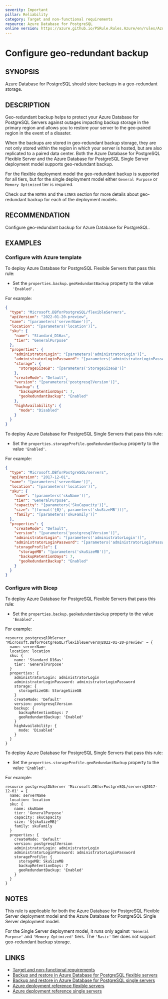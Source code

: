 ```yaml
---
severity: Important
pillar: Reliability
category: Target and non-functional requirements
resource: Azure Database for PostgreSQL
online version: https://azure.github.io/PSRule.Rules.Azure/en/rules/Azure.PostgreSQL.GeoRedundantBackup/
---
```


# Configure geo-redundant backup

## SYNOPSIS

Azure Database for PostgreSQL should store backups in a geo-redundant storage.

## DESCRIPTION

Geo-redundant backup helps to protect your Azure Database for PostgreSQL Servers against outages impacting backup storage in the primary region and allows you to restore your server to the geo-paired region in the event of a disaster.

When the backups are stored in geo-redundant backup storage, they are not only stored within the region in which your server is hosted, but are also replicated to a paired data center. Both the Azure Database for PostgreSQL Flexible Server and the Azure Database for PostgreSQL Single Server deployment model supports geo-redundant backup.

For the flexible deployment model the geo-redundant backup is supported for all tiers, but for the single deployment model either `General Purpose` or `Memory Optimized` tier is required.

Check out the `NOTES` and the `LINKS` section for more details about geo-redundant backup for each of the deployment models.

## RECOMMENDATION

Configure geo-redundant backup for Azure Database for PostgreSQL.

## EXAMPLES

### Configure with Azure template

To deploy Azure Database for PostgreSQL Flexible Servers that pass this rule:

- Set the `properties.backup.geoRedundantBackup` property to the value `'Enabled'`.

For example:

```json
{
  "type": "Microsoft.DBforPostgreSQL/flexibleServers",
  "apiVersion": "2022-01-20-preview",
  "name": "[parameters('serverName')]",
  "location": "[parameters('location')]",
  "sku": {
    "name": "Standard_D16as",
    "tier": "GeneralPurpose"
  },
  "properties": {
    "administratorLogin": "[parameters('administratorLogin')]",
    "administratorLoginPassword": "[parameters('administratorLoginPassword')]",
    "storage": {
      "storageSizeGB": "[parameters('StorageSizeGB')]"
    },
    "createMode": "Default",
    "version": "[parameters('postgresqlVersion')]",
    "backup": {
      "backupRetentionDays": 7,
      "geoRedundantBackup": "Enabled"
    },
    "highAvailability": {
      "mode": "Disabled"
    }
  }
}
```

To deploy Azure Database for PostgreSQL Single Servers that pass this rule:

- Set the `properties.storageProfile.geoRedundantBackup` property to the value `'Enabled'`.

For example:

```json
{
  "type": "Microsoft.DBforPostgreSQL/servers",
  "apiVersion": "2017-12-01",
  "name": "[parameters('serverName')]",
  "location": "[parameters('location')]",
  "sku": {
    "name": "[parameters('skuName')]",
    "tier": "GeneralPurpose",
    "capacity": "[parameters('SkuCapacity')]",
    "size": "[format('{0}', parameters('skuSizeMB'))]",
    "family": "[parameters('skuFamily')]"
  },
  "properties": {
    "createMode": "Default",
    "version": "[parameters('postgresqlVersion')]",
    "administratorLogin": "[parameters('administratorLogin')]",
    "administratorLoginPassword": "[parameters('administratorLoginPassword')]",
    "storageProfile": {
      "storageMB": "[parameters('skuSizeMB')]",
      "backupRetentionDays": 7,
      "geoRedundantBackup": "Enabled"
    }
  }
}
```

### Configure with Bicep

To deploy Azure Database for PostgreSQL Flexible Servers that pass this rule:

- Set the `properties.backup.geoRedundantBackup` property to the value `'Enabled'`.

For example:

```bicep
resource postgresqlDbServer 'Microsoft.DBforPostgreSQL/flexibleServers@2022-01-20-preview' = {
  name: serverName
  location: location
  sku: {
    name: 'Standard_D16as'
    tier: 'GeneralPurpose'
  }
  properties: {
    administratorLogin: administratorLogin
    administratorLoginPassword: administratorLoginPassword
    storage: {
      storageSizeGB: StorageSizeGB
    }
    createMode: 'Default'
    version: postgresqlVersion
    backup: {
      backupRetentionDays: 7
      geoRedundantBackup: 'Enabled'
    }
    highAvailability: {
      mode: 'Disabled'
    }
  }
}
```

To deploy Azure Database for PostgreSQL Single Servers that pass this rule:

- Set the `properties.storageProfile.geoRedundantBackup` property to the value `'Enabled'`.

For example:

```bicep
resource postgresqlDbServer 'Microsoft.DBforPostgreSQL/servers@2017-12-01' = {
  name: serverName
  location: location
  sku: {
    name: skuName
    tier: 'GeneralPurpose'
    capacity: skuCapacity
    size: '${skuSizeMB}'
    family: skuFamily
  }
  properties: {
    createMode: 'Default'
    version: postgresqlVersion
    administratorLogin: administratorLogin
    administratorLoginPassword: administratorLoginPassword
    storageProfile: {
      storageMB: SkuSizeMB
      backupRetentionDays: 7
      geoRedundantBackup: 'Enabled'
    }
  }
}
```

## NOTES

This rule is applicable for both the Azure Database for PostgreSQL Flexible Server deployment model and the Azure Database for PostgreSQL Single Server deployment model.

For the Single Server deployment model, it runs only against `'General Purpose'` and `'Memory Optimized'` tiers. The `'Basic'` tier does not support geo-redundant backup storage.

## LINKS

- [Target and non-functional requirements](https://learn.microsoft.com/azure/architecture/framework/resiliency/design-requirements)
- [Backup and restore in Azure Database for PostgreSQL flexible servers](https://learn.microsoft.com/azure/postgresql/flexible-server/concepts-backup-restore)
- [Backup and restore in Azure Database for PostgreSQL single servers](https://learn.microsoft.com/azure/postgresql/single-server/concepts-backup)
- [Azure deployment reference flexible servers](https://learn.microsoft.com/azure/templates/microsoft.dbforpostgresql/flexibleservers)
- [Azure deployment reference single servers](https://learn.microsoft.com/azure/templates/microsoft.dbforpostgresql/servers)
